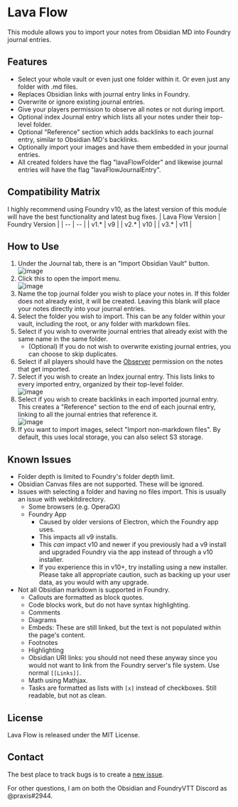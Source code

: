 # Lava Flow

This module allows you to import your notes from Obsidian MD into Foundry journal entries.

## Features

- Select your whole vault or even just one folder within it. Or even just any folder with .md files.
- Replaces Obsidian links with journal entry links in Foundry.
- Overwrite or ignore existing journal entries.
- Give your players permission to observe all notes or not during import.
- Optional index Journal entry which lists all your notes under their top-level folder.
- Optional "Reference" section which adds backlinks to each journal entry, similar to Obsidian MD's backlinks.
- Optionally import your images and have them embedded in your journal entries.
- All created folders have the flag "lavaFlowFolder" and likewise journal entries will have the flag "lavaFlowJournalEntry".

## Compatibility Matrix

I highly recommend using Foundry v10, as the latest version of this module will have the best functionality and latest bug fixes.
| Lava Flow Version | Foundry Version |
| -- | -- |
| v1.\* | v9 |
| v2.\* | v10 |
| v3.\* | v11 |

## How to Use

1. Under the Journal tab, there is an "Import Obsidian Vault" button.\
   ![image](https://user-images.githubusercontent.com/54974037/146979663-d754caeb-df13-454c-8b2a-00ecce5ff8a4.png)
1. Click this to open the import menu.\
   ![image](https://user-images.githubusercontent.com/54974037/153740928-d2f8f780-1496-4bd9-808a-97d94b982eb3.png)
1. Name the top journal folder you wish to place your notes in. If this folder does not already exist, it will be created. Leaving this blank will place your notes directly into your journal entries.
1. Select the folder you wish to import. This can be any folder within your vault, including the root, or any folder with markdown files.
1. Select if you wish to overwrite journal entries that already exist with the same name in the same folder.
   - (Optional) If you do not wish to overwrite existing journal entries, you can choose to skip duplicates.
1. Select if all players should have the [Observer](https://foundryvtt.com/article/users/) permission on the notes that get imported.
1. Select if you wish to create an Index journal entry. This lists links to every imported entry, organized by their top-level folder.\
   ![image](https://user-images.githubusercontent.com/54974037/146980929-400ce499-c352-47a1-890a-5f3ae574b8d3.png)
1. Select if you wish to create backlinks in each imported journal entry. This creates a "Reference" section to the end of each journal entry, linking to all the journal entries that reference it.\
   ![image](https://user-images.githubusercontent.com/54974037/146981259-6755cb58-a4d6-4df6-9473-8ad8c5914182.png)
1. If you want to import images, select "Import non-markdown files". By default, this uses local storage, you can also select S3 storage.

## Known Issues

- Folder depth is limited to Foundry's folder depth limit.
- Obsidian Canvas files are not supported. These will be ignored.
- Issues with selecting a folder and having no files import. This is usually an issue with webkitdirectory.
  - Some browsers (e.g. OperaGX)
  - Foundry App
    - Caused by older versions of Electron, which the Foundry app uses.
    - This impacts all v9 installs.
    - This _can_ impact v10 and newer if you previously had a v9 install and upgraded Foundry via the app instead of through a v10 installer.
    - If you experience this in v10+, try installing using a new installer. Please take all appropriate caution, such as backing up your user data, as you would with any upgrade.
- Not all Obsidian markdown is supported in Foundry.
  - Callouts are formatted as block quotes.
  - Code blocks work, but do not have syntax highlighting.
  - Comments
  - Diagrams
  - Embeds: These are still linked, but the text is not populated within the page's content.
  - Footnotes
  - Highlighting
  - Obsidian URI links: you should not need these anyway since you would not want to link from the Foundry server's file system. Use normal `[[Links]]`.
  - Math using Mathjax.
  - Tasks are formatted as lists with `[x]` instead of checkboxes. Still readable, but not as clean.

## License

Lava Flow is released under the MIT License.

## Contact

The best place to track bugs is to create a [new issue](https://github.com/Praxxian/lava-flow/issues/new).

For other questions, I am on both the Obsidian and FoundryVTT Discord as @praxis#2944.
